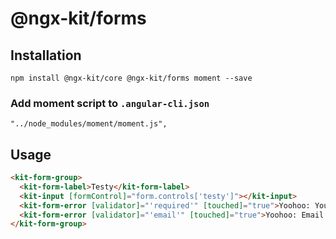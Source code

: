 # @ngx-kit/forms

## Installation

`npm install @ngx-kit/core @ngx-kit/forms moment --save`

### Add moment script to `.angular-cli.json`

`"../node_modules/moment/moment.js",`

## Usage

```html
<kit-form-group>
  <kit-form-label>Testy</kit-form-label>
  <kit-input [formControl]="form.controls['testy']"></kit-input>
  <kit-form-error [validator]="'required'" [touched]="true">Yoohoo: You can't leave this empty.</kit-form-error>
  <kit-form-error [validator]="'email'" [touched]="true">Yoohoo: Email invalid.</kit-form-error>
</kit-form-group>
```
